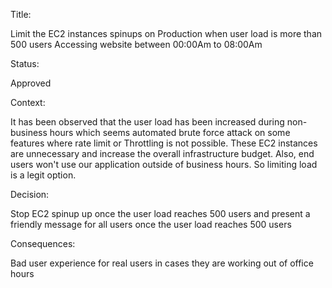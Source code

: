 Title: 

Limit the EC2 instances spinups on Production when user load is more than 500 users Accessing website between 00:00Am to 08:00Am

Status:

Approved 
  
Context:

It has been observed that the user load has been increased during non-business hours which seems automated brute force attack on some features where rate limit or Throttling is not possible. These EC2 instances are unnecessary and increase the overall infrastructure budget. Also, end users won't use our application outside of business hours. So limiting load is a legit option.
  

Decision:

Stop EC2 spinup up once the user load reaches 500 users and present a friendly message for all users once the user load reaches 500 users 
  

Consequences:

Bad user experience for real users in cases they are working out of office hours

